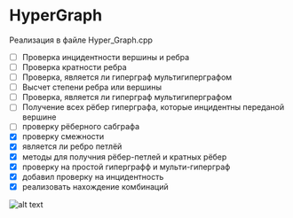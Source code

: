 # HyperGraph

Реализация в файле Hyper_Graph.cpp

- [ ] Проверка инцидентности вершины и ребра
- [ ] Проверка кратности ребра
- [ ] Проверка, является ли гиперграф мультигиперграфом
- [ ] Высчет степени ребра или вершины
- [ ] Проверка, является ли гиперграф мультигиперграфом
- [ ] Получение всех рёбер гиперграфа, которые инцидентны переданой вершине
- [ ] проверку рёберного сабграфа
- [x] проверку смежности
- [x] является ли ребро петлёй
- [x] методы для получния рёбер-петлей и кратных рёбер
- [x] проверку на простой гиперграфф и мульти-гиперграф
- [x] добавил проверку на инцидентность
- [x] реализовать нахождение комбинаций

![alt text](https://res.cloudinary.com/dnri0lsm7/image/upload/v1607099567/samples/IMAGE_2020-12-04_19_32_45_pgiicy.jpg)

